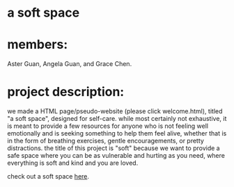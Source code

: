 # a soft space

# members: 
Aster Guan, Angela Guan, and Grace Chen.

# project description:
we made a HTML page/pseudo-website (please click welcome.html), titled "a soft space", designed for self-care. while most certainly not exhaustive, it is meant to provide a few resources for anyone who is not feeling well emotionally and is seeking something to help them feel alive, whether that is in the form of breathing exercises, gentle encouragements, or pretty distractions. the title of this project is "soft" because we want to provide a safe space where you can be as vulnerable and hurting as you need, where everything is soft and kind and you are loved.

check out a soft space <a href="welcome.html">here</a>.

